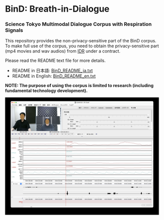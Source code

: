 # BinD: Breath-in-Dialogue

### Science Tokyo Multimodal Dialogue Corpus with Respiration Signals 

This repository provides the non-privacy-sensitive part of the BinD corpus. To make full use of the corpus, you need to obtain the privacy-sensitive part (mp4 movies and wav audios) from [IDR](https://www.nii.ac.jp/dsc/idr/en/) under a contract.

Please read the README text file for more details.
* README in 日本語: [BinD_README_ja.txt](/BinD_README_ja.txt)
* README in English: [BinD_README_en.txt](/BinD_README_en.txt)

**NOTE: The purpose of using the corpus is limited to research (including fundamental technology development).**

![ELAN screenshot of dialogue movies and audios with biometric signals](/elan_screenshot.jpg)
